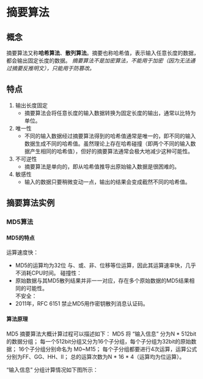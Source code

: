 # 摘要算法

## 概念

摘要算法又称**哈希算法**、**散列算法**。摘要也称哈希值，表示输入任意长度的数据，都会输出固定长度的数据。
_摘要算法不是加密算法，不能用于加密（因为无法通过摘要反推明文），只能用于防篡改。_

## 特点

1. 输出长度固定
     - 摘要算法会将任意长度的输入数据转换为固定长度的输出，通常以比特为单位。
2. 唯一性
     - 不同的输入数据经过摘要算法得到的哈希值通常是唯一的，即不同的输入数据生成不同的哈希值。虽然理论上存在哈希碰撞（即两个不同的输入数据产生相同的哈希值），但好的摘要算法通常会极大地减少这种可能性。
3. 不可逆性
     - 摘要算法是单向的，即从哈希值推导出原始输入数据是很困难的。
4. 敏感性
     - 输入的数据只要稍微变动一点，输出的结果会变成截然不同的哈希值。
  
## 摘要算法实例

### MD5算法

#### MD5的特点

运算速度快：
  - MD5的运算均为32位 与、或、非、位移等位运算，因此其运算速率快，几乎不消耗CPU时间。
碰撞性：
  - 原始数据与其MD5散列结果并非一一对应，存在多个原始数据的MD5结果相同的可能性。  
不安全：
  - 2011年，RFC 6151 禁止MD5用作密钥散列消息认证码。

#### 算法原理

MD5 摘要算法大概计算过程可以描述如下：
MD5 将 “输入信息” 分为N * 512bit的数据分组；
每一个512bit分组又分为16个子分组，每个子分组为32bit的原始数据；
16个子分组分别命名为 M0~M15；
每个子分组都要进行4次运算，运算公式分别为FF、GG、HH、II；
总的运算次数为N * 16 * 4（运算均为位运算）。

“输入信息” 分组计算情况如下图所示：





